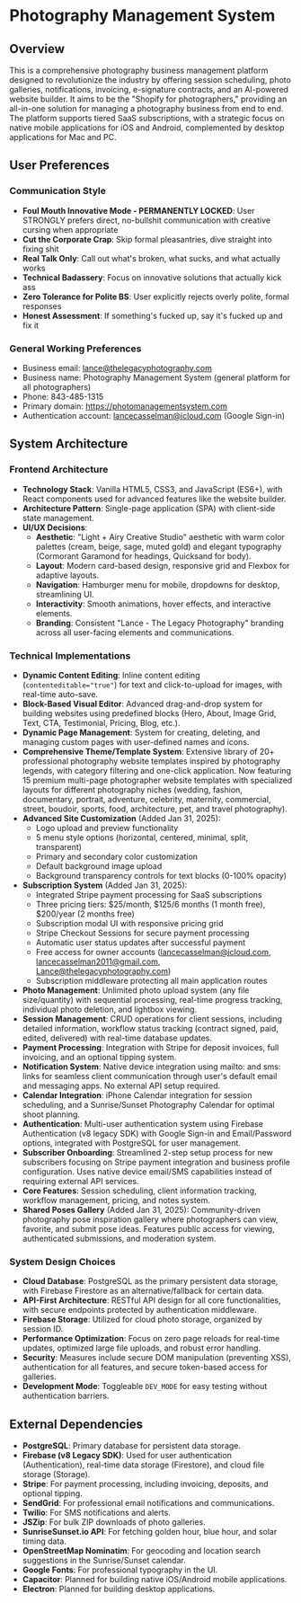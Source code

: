 # Photography Management System

## Overview

This is a comprehensive photography business management platform designed to revolutionize the industry by offering session scheduling, photo galleries, notifications, invoicing, e-signature contracts, and an AI-powered website builder. It aims to be the "Shopify for photographers," providing an all-in-one solution for managing a photography business from end to end. The platform supports tiered SaaS subscriptions, with a strategic focus on native mobile applications for iOS and Android, complemented by desktop applications for Mac and PC.

## User Preferences

### Communication Style
- **Foul Mouth Innovative Mode - PERMANENTLY LOCKED**: User STRONGLY prefers direct, no-bullshit communication with creative cursing when appropriate
- **Cut the Corporate Crap**: Skip formal pleasantries, dive straight into fixing shit
- **Real Talk Only**: Call out what's broken, what sucks, and what actually works
- **Technical Badassery**: Focus on innovative solutions that actually kick ass
- **Zero Tolerance for Polite BS**: User explicitly rejects overly polite, formal responses
- **Honest Assessment**: If something's fucked up, say it's fucked up and fix it

### General Working Preferences
- Business email: lance@thelegacyphotography.com
- Business name: Photography Management System (general platform for all photographers)
- Phone: 843-485-1315
- Primary domain: https://photomanagementsystem.com
- Authentication account: lancecasselman@icloud.com (Google Sign-in)

## System Architecture

### Frontend Architecture
- **Technology Stack**: Vanilla HTML5, CSS3, and JavaScript (ES6+), with React components used for advanced features like the website builder.
- **Architecture Pattern**: Single-page application (SPA) with client-side state management.
- **UI/UX Decisions**:
    - **Aesthetic**: "Light + Airy Creative Studio" aesthetic with warm color palettes (cream, beige, sage, muted gold) and elegant typography (Cormorant Garamond for headings, Quicksand for body).
    - **Layout**: Modern card-based design, responsive grid and Flexbox for adaptive layouts.
    - **Navigation**: Hamburger menu for mobile, dropdowns for desktop, streamlining UI.
    - **Interactivity**: Smooth animations, hover effects, and interactive elements.
    - **Branding**: Consistent "Lance - The Legacy Photography" branding across all user-facing elements and communications.

### Technical Implementations
- **Dynamic Content Editing**: Inline content editing (`contenteditable="true"`) for text and click-to-upload for images, with real-time auto-save.
- **Block-Based Visual Editor**: Advanced drag-and-drop system for building websites using predefined blocks (Hero, About, Image Grid, Text, CTA, Testimonial, Pricing, Blog, etc.).
- **Dynamic Page Management**: System for creating, deleting, and managing custom pages with user-defined names and icons.
- **Comprehensive Theme/Template System**: Extensive library of 20+ professional photography website templates inspired by photography legends, with category filtering and one-click application. Now featuring 15 premium multi-page photographer website templates with specialized layouts for different photography niches (wedding, fashion, documentary, portrait, adventure, celebrity, maternity, commercial, street, boudoir, sports, food, architecture, pet, and travel photography).
- **Advanced Site Customization** (Added Jan 31, 2025):
  - Logo upload and preview functionality
  - 5 menu style options (horizontal, centered, minimal, split, transparent)
  - Primary and secondary color customization
  - Default background image upload
  - Background transparency controls for text blocks (0-100% opacity)
- **Subscription System** (Added Jan 31, 2025):
  - Integrated Stripe payment processing for SaaS subscriptions
  - Three pricing tiers: $25/month, $125/6 months (1 month free), $200/year (2 months free)
  - Subscription modal UI with responsive pricing grid
  - Stripe Checkout Sessions for secure payment processing
  - Automatic user status updates after successful payment
  - Free access for owner accounts (lancecasselman@icloud.com, lancecasselman2011@gmail.com, Lance@thelegacyphotography.com)
  - Subscription middleware protecting all main application routes
- **Photo Management**: Unlimited photo upload system (any file size/quantity) with sequential processing, real-time progress tracking, individual photo deletion, and lightbox viewing.
- **Session Management**: CRUD operations for client sessions, including detailed information, workflow status tracking (contract signed, paid, edited, delivered) with real-time database updates.
- **Payment Processing**: Integration with Stripe for deposit invoices, full invoicing, and an optional tipping system.
- **Notification System**: Native device integration using mailto: and sms: links for seamless client communication through user's default email and messaging apps. No external API setup required.
- **Calendar Integration**: iPhone Calendar integration for session scheduling, and a Sunrise/Sunset Photography Calendar for optimal shoot planning.
- **Authentication**: Multi-user authentication system using Firebase Authentication (v8 legacy SDK) with Google Sign-in and Email/Password options, integrated with PostgreSQL for user management.
- **Subscriber Onboarding**: Streamlined 2-step setup process for new subscribers focusing on Stripe payment integration and business profile configuration. Uses native device email/SMS capabilities instead of requiring external API services.
- **Core Features**: Session scheduling, client information tracking, workflow management, pricing, and notes system.
- **Shared Poses Gallery** (Added Jan 31, 2025): Community-driven photography pose inspiration gallery where photographers can view, favorite, and submit pose ideas. Features public access for viewing, authenticated submissions, and moderation system.

### System Design Choices
- **Cloud Database**: PostgreSQL as the primary persistent data storage, with Firebase Firestore as an alternative/fallback for certain data.
- **API-First Architecture**: RESTful API design for all core functionalities, with secure endpoints protected by authentication middleware.
- **Firebase Storage**: Utilized for cloud photo storage, organized by session ID.
- **Performance Optimization**: Focus on zero page reloads for real-time updates, optimized large file uploads, and robust error handling.
- **Security**: Measures include secure DOM manipulation (preventing XSS), authentication for all features, and secure token-based access for galleries.
- **Development Mode**: Toggleable `DEV_MODE` for easy testing without authentication barriers.

## External Dependencies

- **PostgreSQL**: Primary database for persistent data storage.
- **Firebase (v8 Legacy SDK)**: Used for user authentication (Authentication), real-time data storage (Firestore), and cloud file storage (Storage).
- **Stripe**: For payment processing, including invoicing, deposits, and optional tipping.
- **SendGrid**: For professional email notifications and communications.
- **Twilio**: For SMS notifications and alerts.
- **JSZip**: For bulk ZIP downloads of photo galleries.
- **SunriseSunset.io API**: For fetching golden hour, blue hour, and solar timing data.
- **OpenStreetMap Nominatim**: For geocoding and location search suggestions in the Sunrise/Sunset calendar.
- **Google Fonts**: For professional typography in the UI.
- **Capacitor**: Planned for building native iOS/Android mobile applications.
- **Electron**: Planned for building desktop applications.